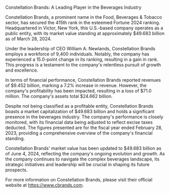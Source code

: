 Constellation Brands: A Leading Player in the Beverages Industry

Constellation Brands, a prominent name in the Food, Beverages & Tobacco sector, has secured the 415th rank in the esteemed Fortune 2024 ranking. Headquartered in Victor, New York, this U.S.-based company operates as a public entity, with its market value standing at approximately $49.683 billion as of March 28, 2024. 

Under the leadership of CEO William A. Newlands, Constellation Brands employs a workforce of 9,400 individuals. Notably, the company has experienced a 15.0-point change in its ranking, resulting in a gain in rank. This progress is a testament to the company's relentless pursuit of growth and excellence.

In terms of financial performance, Constellation Brands reported revenues of $9.452 billion, marking a 7.2% increase in revenue. However, the company's profitability has been impacted, resulting in a loss of $71.0 million. The company's assets total $24.662 billion.

Despite not being classified as a profitable entity, Constellation Brands boasts a market capitalization of $49.683 billion and holds a significant presence in the beverages industry. The company's performance is closely monitored, with its financial data being adjusted to reflect excise taxes deducted. The figures presented are for the fiscal year ended February 28, 2023, providing a comprehensive overview of the company's financial standing.

Constellation Brands' market value has been updated to $49.683 billion as of June 4, 2024, reflecting the company's ongoing evolution and growth. As the company continues to navigate the complex beverages landscape, its strategic initiatives and leadership will be crucial in shaping its future prospects.

For more information on Constellation Brands, please visit their official website at https://www.cbrands.com.
